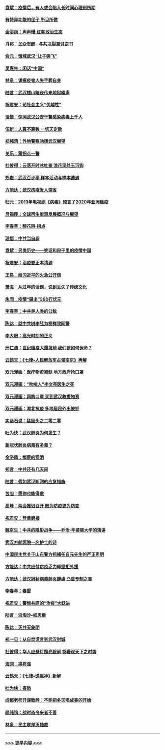 #### [袁斌：疫情后，有人或会陷入长时间心理创伤期](../pages/nsc993/n11901514.md?t=02290431) 
#### [有特异功能的侄子 所见所做](../pages/nsc993/n11901154.md?t=02290431) 
#### [金浴凤：声声慢‧红朝政治生态](../pages/nsc993/n11899553.md?t=02290431) 
#### [肖邦：民众觉醒 · 与共决裂兼讨逆书](../pages/nsc993/n11898435.md?t=02290431) 
#### [俞元：饿城武汉“让子弹飞”](../pages/nsc993/n11898344.md?t=02290431) 
#### [吴惠林：闲话“中国”](../pages/nsc993/n11898182.md?t=02290431) 
#### [林泉：谋瘟疫害人失手葬自身](../pages/nsc993/n11897892.md?t=02290431) 
#### [陆言：武汉楼山暗夜传来地狱嚎声](../pages/nsc993/n11897033.md?t=02290431) 
#### [祝君安：论社会主义“优越性”](../pages/nsc993/n11897005.md?t=02290431) 
#### [理悟：惊闻武汉公安干警感染病毒上千人](../pages/nsc993/n11896947.md?t=02290431) 
#### [伍新：人算不算数 一切天定数](../pages/nsc993/n11893372.md?t=02290431) 
#### [郑纯清：外地警察驰援武汉展望](../pages/nsc993/n11893115.md?t=02290431) 
#### [关乐：猜拐点一瞥](../pages/nsc993/n11893020.md?t=02290431) 
#### [杜彼得：云落开时冰吐鉴 浪花深处玉沉钩](../pages/nsc993/n11892107.md?t=02290431) 
#### [郑岩：武汉百步亭 样本活动与样本遭遇](../pages/nsc993/n11892310.md?t=02290431) 
#### [方能达：武汉疠疫发人深省](../pages/nsc993/n11891376.md?t=02290431) 
#### [归元：2013年电视剧《病毒》预言了2020年亚洲瘟疫](../pages/nsc993/n11891126.md?t=02290431) 
#### [吕锡民：全球再生能源发展概况与展望](../pages/nsc993/n11890613.md?t=02290431) 
#### [李春草：醉花阴·拐点](../pages/nsc993/n11890567.md?t=02290431) 
#### [理悟：中共当自毙](../pages/nsc993/n11890559.md?t=02290431) 
#### [袁斌：另类历史——笑话和段子里的疫情中国](../pages/nsc993/n11889243.md?t=02290431) 
#### [祝君安：治疫要正本清源](../pages/nsc993/n11889085.md?t=02290431) 
#### [王易：给习近平的火急公开信](../pages/nsc993/n11888225.md?t=02290431) 
#### [萧进：从过年的话题，说到丢失了传统文化](../pages/nsc993/n11887732.md?t=02290431) 
#### [朱同：疫情“逼出”360行状元](../pages/nsc993/n11887678.md?t=02290431) 
#### [李春草：中共是人类的公敌](../pages/nsc993/n11887656.md?t=02290431) 
#### [陈达：就中共树李弦为榜样致网警](../pages/nsc993/n11887625.md?t=02290431) 
#### [李大眼：高光时刻的正义](../pages/nsc993/n11887585.md?t=02290431) 
#### [邢仁涛：世纪瘟疫大爆发前 我们该如何保命？](../pages/nsc993/n11887535.md?t=02290431) 
#### [云鹤天：《七律▪人民解放军占领南京》再解](../pages/nsc993/n11887524.md?t=02290431) 
#### [双元漫画：医疗物资紧缺 地方政府抢口罩](../pages/nsc993/n11884744.md?t=02290431) 
#### [双元漫画：“吹哨人”李文亮医生之死](../pages/nsc993/n11884705.md?t=02290431) 
#### [双元漫画：网购口罩 买到武汉救援物资](../pages/nsc993/n11884670.md?t=02290431) 
#### [双元漫画：湖北抗疫 多地居民外出被抓](../pages/nsc993/n11884643.md?t=02290431) 
#### [实话石说：猛回头之二零二零](../pages/nsc993/n11883968.md?t=02290431) 
#### [吐为快：武汉肺炎为何发生？](../pages/nsc993/n11882180.md?t=02290431) 
#### [新冠状肺炎病毒有多毒？](../pages/nsc993/n11881790.md?t=02290431) 
#### [金浴凤：绑匪的猫泪](../pages/nsc993/n11880664.md?t=02290431) 
#### [郑言：中共还有几天闹](../pages/nsc993/n11880645.md?t=02290431) 
#### [陆言：假如武汉断网的应急措施](../pages/nsc993/n11880619.md?t=02290431) 
#### [苦胆：愿你也能得救](../pages/nsc993/n11880601.md?t=02290431) 
#### [高峰：两会推迟召开  既为防疫更为防变](../pages/nsc993/n11879977.md?t=02290431) 
#### [祝君安：登黄鹤楼](../pages/nsc993/n11880583.md?t=02290431) 
#### [魏京生：中共的隐形战争——乔治‧华盛顿大学的演讲](../pages/nsc993/n11879765.md?t=02290431) 
#### [武汉方舱医院一名护士的诗](../pages/nsc993/n11878480.md?t=02290431) 
#### [中国民主党关于山东警方抓捕任自元先生的严正声明](../pages/nsc993/n11877506.md?t=02290431) 
#### [方能达：中共应付疠疫乏力却坚拒外援](../pages/nsc993/n11877497.md?t=02290431) 
#### [方能达：武汉冠状病毒肺炎肆虐 凸显专制之害](../pages/nsc993/n11877475.md?t=02290431) 
#### [李春草：春雷](../pages/nsc993/n11876287.md?t=02290431) 
#### [祝君安：警惕共匪的“治疫”大跃进](../pages/nsc993/n11876084.md?t=02290431) 
#### [陆言：浪淘沙•细思量](../pages/nsc993/n11876071.md?t=02290431) 
#### [陈达：灭共天象明](../pages/nsc993/n11876063.md?t=02290431) 
#### [郑一见：从自焚谎言到武汉封城](../pages/nsc993/n11875621.md?t=02290431) 
#### [杜彼得：华人应悬灯照亮跟前 卷幔观天下之时势](../pages/nsc993/n11874822.md?t=02290431) 
#### [海网：换将谣](../pages/nsc993/n11873712.md?t=02290431) 
#### [云鹤天：《七律▪送瘟神》新解](../pages/nsc993/n11873598.md?t=02290431) 
#### [吐为快：春愁](../pages/nsc993/n11872801.md?t=02290431) 
#### [成都老师开课致辞：不能把冬天唱成春的开始](../pages/nsc993/n11872653.md?t=02290431) 
#### [颜纯钩：战时态令来者不善](../pages/nsc993/n11872011.md?t=02290431) 
#### [林泉：民主联邦灭独裁](../pages/nsc993/n11870998.md?t=02290431) 

----
#### [ >>> 更早内容 <<< ](../indexes/nsc993-earlier.md)
